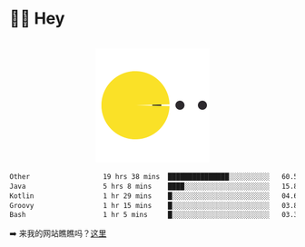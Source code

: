 
# 👋🏻 Hey
<div align="center">
	<br>
	<img src="https://raw.githubusercontent.com/Aniket965/Aniket965/master/pacman.svg?sanitize=true" width="200" height="200">
	<br>
</div>

<!--START_SECTION:waka-->

```txt
Other                  19 hrs 38 mins  ███████████████░░░░░░░░░░   60.57 %
Java                   5 hrs 8 mins    ████░░░░░░░░░░░░░░░░░░░░░   15.83 %
Kotlin                 1 hr 29 mins    █░░░░░░░░░░░░░░░░░░░░░░░░   04.61 %
Groovy                 1 hr 15 mins    █░░░░░░░░░░░░░░░░░░░░░░░░   03.89 %
Bash                   1 hr 5 mins     █░░░░░░░░░░░░░░░░░░░░░░░░   03.36 %
```

<!--END_SECTION:waka-->

 ➡️  来我的网站瞧瞧吗？[这里](https://www.shaolongfei.com)
